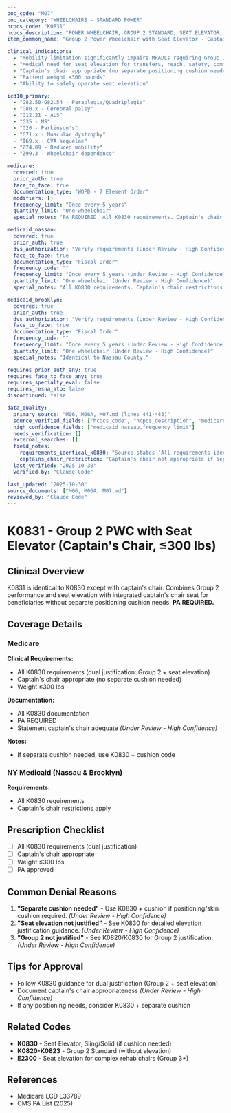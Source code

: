 ```yaml
---
boc_code: "M07"
boc_category: "WHEELCHAIRS - STANDARD POWER"
hcpcs_code: "K0831"
hcpcs_description: "POWER WHEELCHAIR, GROUP 2 STANDARD, SEAT ELEVATOR, CAPTAINS CHAIR, PATIENT WEIGHT CAPACITY UP TO AND INCLUDING 300 POUNDS"
item_common_name: "Group 2 Power Wheelchair with Seat Elevator - Captain's Chair (≤300 lbs)"

clinical_indications:
  - "Mobility limitation significantly impairs MRADLs requiring Group 2 capabilities AND seat elevation"
  - "Medical need for seat elevation for transfers, reach, safety, communication, or vocational/educational goals"
  - "Captain's chair appropriate (no separate positioning cushion needed)"
  - "Patient weight ≤300 pounds"
  - "Ability to safely operate seat elevation"

icd10_primary:
  - "G82.50-G82.54 - Paraplegia/Quadriplegia"
  - "G80.x - Cerebral palsy"
  - "G12.21 - ALS"
  - "G35 - MS"
  - "G20 - Parkinson's"
  - "G71.x - Muscular dystrophy"
  - "I69.x - CVA sequelae"
  - "Z74.09 - Reduced mobility"
  - "Z99.3 - Wheelchair dependence"

medicare:
  covered: true
  prior_auth: true
  face_to_face: true
  documentation_type: "WOPD - 7 Element Order"
  modifiers: []
  frequency_limit: "Once every 5 years"
  quantity_limit: "One wheelchair"
  special_notes: "PA REQUIRED. All K0830 requirements. Captain's chair appropriate if no separate cushion needed. Dual justification required: Group 2 enhanced performance AND seat elevation medical necessity. Capped rental 13 months."

medicaid_nassau:
  covered: true
  prior_auth: true
  dvs_authorization: "Verify requirements (Under Review - High Confidence)"
  face_to_face: true
  documentation_type: "Fiscal Order"
  frequency_code: ""
  frequency_limit: "Once every 5 years (Under Review - High Confidence)"
  quantity_limit: "One wheelchair (Under Review - High Confidence)"
  special_notes: "All K0830 requirements. Captain's chair restrictions apply (not appropriate if separate cushion needed)."

medicaid_brooklyn:
  covered: true
  prior_auth: true
  dvs_authorization: "Verify requirements (Under Review - High Confidence)"
  face_to_face: true
  documentation_type: "Fiscal Order"
  frequency_code: ""
  frequency_limit: "Once every 5 years (Under Review - High Confidence)"
  quantity_limit: "One wheelchair (Under Review - High Confidence)"
  special_notes: "Identical to Nassau County."

requires_prior_auth_any: true
requires_face_to_face_any: true
requires_specialty_eval: false
requires_resna_atp: false
discontinued: false

data_quality:
  primary_source: "M06, M06A, M07.md (lines 441-443)"
  source_verified_fields: ["hcpcs_code", "hcpcs_description", "medicare.prior_auth"]
  high_confidence_fields: ["medicaid_nassau.frequency_limit"]
  needs_verification: []
  external_searches: []
  field_notes:
    requirements_identical_k0830: "Source states 'All requirements identical to K0830' - same dual justification with captain's chair"
    captains_chair_restriction: "Captain's chair not appropriate if separate cushion needed (use K0830 + cushion)"
  last_verified: "2025-10-30"
  verified_by: "Claude Code"

last_updated: "2025-10-30"
source_documents: ["M06, M06A, M07.md"]
reviewed_by: "Claude Code"
---
```


# K0831 - Group 2 PWC with Seat Elevator (Captain's Chair, ≤300 lbs)

## Clinical Overview

K0831 is identical to K0830 except with captain's chair. Combines Group 2 performance and seat elevation with integrated captain's chair seat for beneficiaries without separate positioning cushion needs. **PA REQUIRED.**

## Coverage Details

### Medicare

**Clinical Requirements:**
- All K0830 requirements (dual justification: Group 2 + seat elevation)
- Captain's chair appropriate (no separate cushion needed)
- Weight ≤300 lbs

**Documentation:**
- All K0830 documentation
- PA REQUIRED
- Statement captain's chair adequate *(Under Review - High Confidence)*

**Notes:**
- If separate cushion needed, use K0830 + cushion code

### NY Medicaid (Nassau & Brooklyn)

**Requirements:**
- All K0830 requirements
- Captain's chair restrictions apply

## Prescription Checklist

- [ ] All K0830 requirements (dual justification)
- [ ] Captain's chair appropriate
- [ ] Weight ≤300 lbs
- [ ] PA approved

## Common Denial Reasons

1. **"Separate cushion needed"** - Use K0830 + cushion if positioning/skin cushion required. *(Under Review - High Confidence)*
2. **"Seat elevation not justified"** - See K0830 for detailed elevation justification guidance. *(Under Review - High Confidence)*
3. **"Group 2 not justified"** - See K0820/K0830 for Group 2 justification. *(Under Review - High Confidence)*

## Tips for Approval

- Follow K0830 guidance for dual justification (Group 2 + seat elevation)
- Document captain's chair appropriateness *(Under Review - High Confidence)*
- If any positioning needs, consider K0830 + separate cushion

## Related Codes

- **K0830** - Seat Elevator, Sling/Solid (if cushion needed)
- **K0820-K0823** - Group 2 Standard (without elevation)
- **E2300** - Seat elevation for complex rehab chairs (Group 3+)

## References

- Medicare LCD L33789
- CMS PA List (2025)
